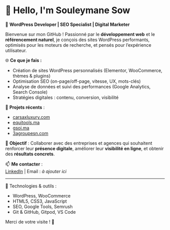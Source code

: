 # 👋 Hello, I'm Souleymane Sow

🎯 **WordPress Developer | SEO Specialist | Digital Marketer**

Bienvenue sur mon GitHub ! Passionné par le **développement web** et le **référencement naturel**, je conçois des sites WordPress performants, optimisés pour les moteurs de recherche, et pensés pour l’expérience utilisateur.

🌐 **Ce que je fais :**
- Création de sites WordPress personnalisés (Elementor, WooCommerce, thèmes & plugins)
- Optimisation SEO (on-page/off-page, vitesse, UX, mots-clés)
- Analyse de données et suivi des performances (Google Analytics, Search Console)
- Stratégies digitales : contenu, conversion, visibilité

📁 **Projets récents** :
- [carsaxluxury.com](https://carsaxluxury.com/)
- [equitools.ma](https://equitools.ma/)
- [gsoi.ma](https://www.gsoi.ma/)
- [3agroupesn.com](https://3agroupesn.com/)

💼 **Objectif** : Collaborer avec des entreprises et agences qui souhaitent renforcer leur **présence digitale**, améliorer leur **visibilité en ligne**, et obtenir des **résultats concrets**.

📫 **Me contacter** :  
[LinkedIn](https://www.linkedin.com/in/souleymane-sow-49a2481b6/) | Email : *à ajouter ici*

---

🔧 Technologies & outils :
- WordPress, WooCommerce
- HTML5, CSS3, JavaScript
- SEO, Google Tools, Semrush
- Git & GitHub, Gitpod, VS Code

Merci de votre visite ! 🚀
